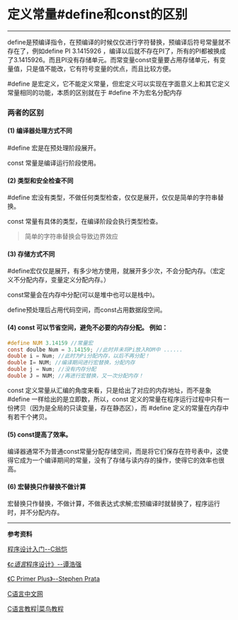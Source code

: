 # 定义常量#define和const的区别






------

define是预编译指令，在预编译的时候仅仅进行字符替换，预编译后符号常量就不存在了，例如define PI 3.1415926 ，编译以后就不存在PI了，所有的PI都被换成了3.1415926。而且PI没有存储单元。而常变量const变量要占用存储单元，有变量值，只是值不能改，它有符号变量的优点，而且比较方便。


#define 是宏定义，它不能定义常量，但宏定义可以实现在字面意义上和其它定义常量相同的功能，本质的区别就在于 #define 不为宏名分配内存
### 两者的区别
#### (1) 编译器处理方式不同
#define 宏是在预处理阶段展开。

 const 常量是编译运行阶段使用。
#### (2) 类型和安全检查不同
 #define 宏没有类型，不做任何类型检查，仅仅是展开，仅仅是简单的字符串替换。

 const 常量有具体的类型，在编译阶段会执行类型检查。


> 简单的字符串替换会导致边界效应

#### (3) 存储方式不同
#define宏仅仅是展开，有多少地方使用，就展开多少次，不会分配内存。（宏定义不分配内存，变量定义分配内存。）

const常量会在内存中分配(可以是堆中也可以是栈中)。

define预处理后占用代码空间，而const占用数据段空间。 
#### (4) const 可以节省空间，避免不必要的内存分配。 例如：

```c
#define NUM 3.14159 //常量宏
const doulbe Num = 3.14159; //此时并未将Pi放入ROM中 ......
double i = Num; //此时为Pi分配内存，以后不再分配！
double I= NUM; //编译期间进行宏替换，分配内存
double j = Num; //没有内存分配
double J = NUM; //再进行宏替换，又一次分配内存！
```

const 定义常量从汇编的角度来看，只是给出了对应的内存地址，而不是象 #define 一样给出的是立即数，所以，const 定义的常量在程序运行过程中只有一份拷贝（因为是全局的只读变量，存在静态区），而 #define 定义的常量在内存中有若干个拷贝。
#### (5) const提高了效率。
 编译器通常不为普通const常量分配存储空间，而是将它们保存在符号表中，这使得它成为一个编译期间的常量，没有了存储与读内存的操作，使得它的效率也很高。
#### (6)  宏替换只作替换不做计算
 宏替换只作替换，不做计算，不做表达式求解;宏预编译时就替换了，程序运行时，并不分配内存。

------

**参考资料** 



[程序设计入门--C翁恺](http://www.icourse163.org/learn/ZJU-199001?tid=1450247457#/learn/announce)

[《*c语言*程序设计》--谭浩强](https://baike.baidu.com/item/c%E8%AF%AD%E8%A8%80%E7%A8%8B%E5%BA%8F%E8%AE%BE%E8%AE%A1/19471979?fr=aladdin)

[《C Primer Plus》--Stephen Prata](https://baike.baidu.com/item/c%20primer%20plus/4851344?fr=aladdin)

[C语言中文网](http://c.biancheng.net/)

[C语言教程|菜鸟教程](https://www.runoob.com/cprogramming/c-tutorial.html)


